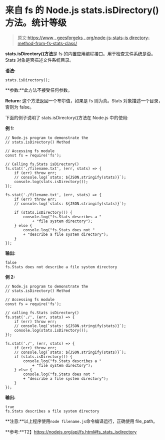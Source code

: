 # 来自 fs 的 Node.js stats.isDirectory()方法。统计等级

> 原文:[https://www . geesforgeks . org/node-js-stats-is directory-method-from-fs-stats-class/](https://www.geeksforgeeks.org/node-js-stats-isdirectory-method-from-fs-stats-class/)

**stats.isDirectory()方法**是 fs 的内置应用编程接口。用于检查文件系统是否。Stats 对象是否描述文件系统目录。

**语法:**

```
stats.isDirectory();
```

**参数:**此方法不接受任何参数。

**Return:** 这个方法返回一个布尔值，如果是 fs 则为真。Stats 对象描述一个目录，否则为 false。

下面的例子说明了 stats.isDirectory()方法在 Node.js 中的使用:

**例 1:**

```
// Node.js program to demonstrate the   
// stats.isDirectory() Method

// Accessing fs module
const fs = require('fs');

// Calling fs.Stats isDirectory()
fs.stat('./filename.txt', (err, stats) => {
    if (err) throw err;
    // console.log(`stats: ${JSON.stringify(stats)}`);
    console.log(stats.isDirectory());
});

fs.stat('./filename.txt', (err, stats) => {
    if (err) throw err;
    // console.log(`stats: ${JSON.stringify(stats)}`);

    if (stats.isDirectory()) {
        console.log("fs.Stats describes a "
            + "file system directory");
    } else {
        console.log("fs.Stats does not "
        + "describe a file system directory");
    }
});
```

**输出:**

```
false
fs.Stats does not describe a file system directory

```

**例 2:**

```
// Node.js program to demonstrate the   
// stats.isDirectory() Method

// Accessing fs module
const fs = require('fs');

// calling fs.Stats isDirectory()
fs.stat('./', (err, stats) => {
    if (err) throw err;
    // console.log(`stats: ${JSON.stringify(stats)}`);
    console.log(stats.isDirectory());
});

fs.stat('./', (err, stats) => {
    if (err) throw err;
    // console.log(`stats: ${JSON.stringify(stats)}`);
    if (stats.isDirectory()) {
        console.log("fs.Stats describes a "
            + "file system directory");
    } else {
        console.log("fs.Stats does not "
        + "describe a file system directory");
    }
});
```

**输出:**

```
true
fs.Stats describes a file system directory

```

**注意:**以上程序使用`node filename.js`命令编译运行，正确使用 file_path。

**参考:**T2】https://nodejs.org/api/fs.html#fs_stats_isdirectory